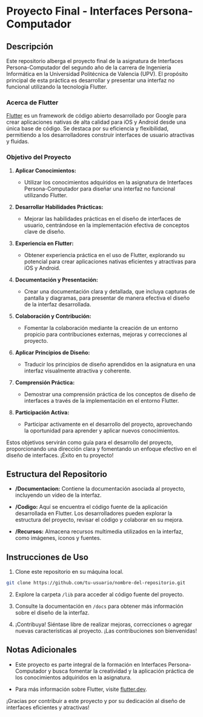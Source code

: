 # Proyecto Final - Interfaces Persona-Computador

## Descripción

Este repositorio alberga el proyecto final de la asignatura de Interfaces Persona-Computador del segundo año de la carrera de Ingeniería Informática en la Universidad Politécnica de Valencia (UPV). El propósito principal de esta práctica es desarrollar y presentar una interfaz no funcional utilizando la tecnología Flutter.

### Acerca de Flutter

[Flutter](https://flutter.dev/) es un framework de código abierto desarrollado por Google para crear aplicaciones nativas de alta calidad para iOS y Android desde una única base de código. Se destaca por su eficiencia y flexibilidad, permitiendo a los desarrolladores construir interfaces de usuario atractivas y fluidas.

### Objetivo del Proyecto

1. **Aplicar Conocimientos:**
   - Utilizar los conocimientos adquiridos en la asignatura de Interfaces Persona-Computador para diseñar una interfaz no funcional utilizando Flutter.

2. **Desarrollar Habilidades Prácticas:**
   - Mejorar las habilidades prácticas en el diseño de interfaces de usuario, centrándose en la implementación efectiva de conceptos clave de diseño.

3. **Experiencia en Flutter:**
   - Obtener experiencia práctica en el uso de Flutter, explorando su potencial para crear aplicaciones nativas eficientes y atractivas para iOS y Android.

4. **Documentación y Presentación:**
   - Crear una documentación clara y detallada, que incluya capturas de pantalla y diagramas, para presentar de manera efectiva el diseño de la interfaz desarrollada.

5. **Colaboración y Contribución:**
   - Fomentar la colaboración mediante la creación de un entorno propicio para contribuciones externas, mejoras y correcciones al proyecto.

6. **Aplicar Principios de Diseño:**
   - Traducir los principios de diseño aprendidos en la asignatura en una interfaz visualmente atractiva y coherente.

7. **Comprensión Práctica:**
   - Demostrar una comprensión práctica de los conceptos de diseño de interfaces a través de la implementación en el entorno Flutter.

8. **Participación Activa:**
   - Participar activamente en el desarrollo del proyecto, aprovechando la oportunidad para aprender y aplicar nuevos conocimientos.

Estos objetivos servirán como guía para el desarrollo del proyecto, proporcionando una dirección clara y fomentando un enfoque efectivo en el diseño de interfaces. ¡Éxito en tu proyecto!

## Estructura del Repositorio

- **/Documentacion:** Contiene la documentación asociada al proyecto, incluyendo un video de la interfaz.

- **/Codigo:** Aquí se encuentra el código fuente de la aplicación desarrollada en Flutter. Los desarrolladores pueden explorar la estructura del proyecto, revisar el código y colaborar en su mejora.

- **/Recursos:** Almacena recursos multimedia utilizados en la interfaz, como imágenes, iconos y fuentes.

## Instrucciones de Uso

1. Clone este repositorio en su máquina local.
```bash
git clone https://github.com/tu-usuario/nombre-del-repositorio.git
```

2. Explore la carpeta `/lib` para acceder al código fuente del proyecto.

3. Consulte la documentación en `/docs` para obtener más información sobre el diseño de la interfaz.

4. ¡Contribuya! Siéntase libre de realizar mejoras, correcciones o agregar nuevas características al proyecto. ¡Las contribuciones son bienvenidas!

## Notas Adicionales

- Este proyecto es parte integral de la formación en Interfaces Persona-Computador y busca fomentar la creatividad y la aplicación práctica de los conocimientos adquiridos en la asignatura.

- Para más información sobre Flutter, visite [flutter.dev](https://flutter.dev/).

¡Gracias por contribuir a este proyecto y por su dedicación al diseño de interfaces eficientes y atractivas!
